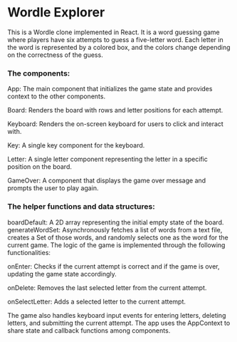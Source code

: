 # Wordle Explorer
This is a Wordle clone implemented in React. 
It is a word guessing game where players have six attempts to guess a five-letter word. Each letter in the word is represented by a colored box, and the colors change depending on the correctness of the guess.

### The components:

App: The main component that initializes the game state and provides context to the other components.

Board: Renders the board with rows and letter positions for each attempt.

Keyboard: Renders the on-screen keyboard for users to click and interact with.

Key: A single key component for the keyboard.

Letter: A single letter component representing the letter in a specific position on the board.

GameOver: A component that displays the game over message and prompts the user to play again.


### The helper functions and data structures:

boardDefault: A 2D array representing the initial empty state of the board.
generateWordSet: Asynchronously fetches a list of words from a text file, creates a Set of those words, and randomly selects one as the word for the current game.
The logic of the game is implemented through the following functionalities:

onEnter: Checks if the current attempt is correct and if the game is over, updating the game state accordingly.

onDelete: Removes the last selected letter from the current attempt.

onSelectLetter: Adds a selected letter to the current attempt.


The game also handles keyboard input events for entering letters, deleting letters, and submitting the current attempt. The app uses the AppContext to share state and callback functions among components.